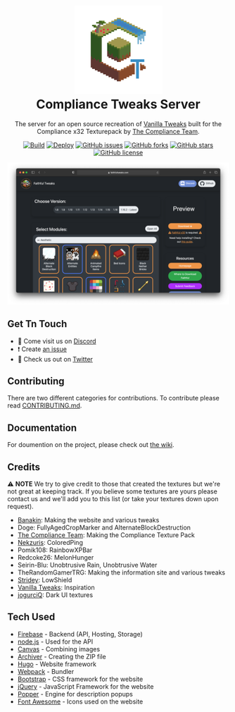 [discord]:https://discord.gg/kBMEmDD
[twitter]:https://twitter.com/Compliance32x
[wiki]:https://github.com/ComplianceTweaks/ComplianceTweaks/wiki

<h1 align="center">
    <br>
    <a href="https://faithfultweaks.com/"><img src="logo.png" alt="Compliance Tweaks" width="200"></a>
    <br>
    Compliance Tweaks Server
    <br>
</h1>

<p align="center">The server for an open source recreation of <a href="https://vanillatweaks.net/picker/resource-packs/">Vanilla Tweaks</a> built for the Compliance x32 Texturepack by <a href="https://compliancepack.net/">The Compliance Team</a>.</p>

<p align="center">
    <a href="https://github.com/ComplianceTweaks/ComplianceTweaks/actions"><img alt="Build" src="https://github.com/ComplianceTweaks/ComplianceTweaks/workflows/Build/badge.svg"></a>
    <a href="https://github.com/ComplianceTweaks/ComplianceTweaks/actions"><img alt="Deploy" src="https://github.com/ComplianceTweaks/ComplianceTweaks/workflows/Deploy/badge.svg"></a>
    <a href="https://github.com/ComplianceTweaks/ComplianceTweaks/issues"><img alt="GitHub issues" src="https://img.shields.io/github/issues/ComplianceTweaks/ComplianceTweaks"></a>
    <a href="https://github.com/ComplianceTweaks/ComplianceTweaks/network"><img alt="GitHub forks" src="https://img.shields.io/github/forks/ComplianceTweaks/ComplianceTweaks"></a>
    <a href="https://github.com/ComplianceTweaks/ComplianceTweaks/stargazers"><img alt="GitHub stars" src="https://img.shields.io/github/stars/ComplianceTweaks/ComplianceTweaks"></a>
    <a href="https://github.com/ComplianceTweaks/ComplianceTweaks/blob/master/LICENSE"><img alt="GitHub license" src="https://img.shields.io/github/license/ComplianceTweaks/ComplianceTweaks"></a>
</p>

<p align="center"><img src="screenshot.png"></img></p>

## Get Tn Touch
- 💬 Come visit us on [Discord][discord]
- ❗️ Create [an issue](https://github.com/Compliance-Resource-Pack/ComplianceTweaksServer/issues/new)
- 🦜 Check us out on [Twitter][twitter]

## Contributing
There are two different categories for contributions. To contribute please read [CONTRIBUTING.md](CONTRIBUTING.md).

## Documentation
For doumention on the project, please check out [the wiki][wiki].

## Credits
⚠ **NOTE** We try to give credit to those that created the textures but we're not great at keeping track. If you believe some textures are yours please contact us and we'll add you to this list (or take your textures down upon request).
- [Banakin](https://banakin.github.io): Making the website and various tweaks
- Doge: FullyAgedCropMarker and AlternateBlockDestruction
- [The Compliance Team](https://compliancepack.net/): Making the Compliance Texture Pack
- [Nekzuris](https://twitter.com/Nekzuris): ColoredPing
- Pomik108: RainbowXPBar
- Redcoke26: MelonHunger
- Seirin-Blu: Unobtrusive Rain, Unobtrusive Water
- TheRandomGamerTRG: Making the information site and various tweaks
- [Stridey](https://www.planetminecraft.com/member/stridey/): LowShield
- [Vanilla Tweaks](https://vanillatweaks.net/picker/resource-packs/): Inspiration
- [jogurciQ](https://www.planetminecraft.com/member/jogurciq/): Dark UI textures

## Tech Used
- [Firebase](https://firebase.google.com/) - Backend (API, Hosting, Storage)
- [node.js](https://nodejs.org/) - Used for the API
- [Canvas](https://github.com/Automattic/node-canvas) - Combining images
- [Archiver](https://github.com/archiverjs/node-archiver) - Creating the ZIP file
- [Hugo](https://gohugo.io/) - Website framework
- [Webpack](https://webpack.js.org/) - Bundler
- [Bootstrap](https://getbootstrap.com/) - CSS framework for the website
- [jQuery](https://jquery.com/) - JavaScript Framework for the website
- [Popper](https://popper.js.org/) - Engine for description popups
- [Font Awesome](https://fontawesome.com/) - Icons used on the website
